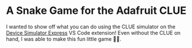 # A Snake Game for the Adafruit CLUE

I wanted to show off what you can do using the CLUE simulator on the [Device Simulator Express](https://marketplace.visualstudio.com/items?itemName=ms-python.devicesimulatorexpress) VS Code extension! Even without the CLUE on hand, I was able to make this fun little game 👩‍💻.